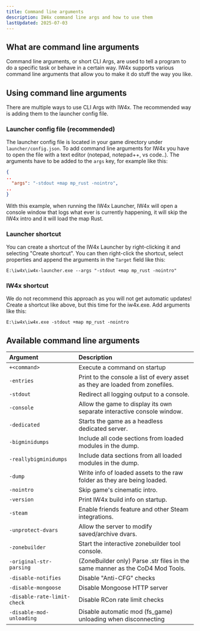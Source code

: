 ```yaml
---
title: Command line arguments
description: IW4x command line args and how to use them
lastUpdated: 2025-07-03
---
```


## What are command line arguments

Command line arguments, or short CLI Args, are used to tell a program to do a specific task or behave in a certain way. IW4x supports various command line arguments that allow you to make it do stuff the way you like.

## Using command line arguments

There are multiple ways to use CLI Args with IW4x. The recommended way is adding them to the launcher config file.

### Launcher config file (recommended)

The launcher config file is located in your game directory under `launcher/config.json`. To add command line arguments for IW4x you have to open the file with a text editor (notepad, notepad++, vs code..). The arguments have to be added to the `args` key, for example like this:

```json
{
..
  "args": "-stdout +map mp_rust -nointro",
..
}
```

With this example, when running the IW4x Launcher, IW4x will open a console window that logs what ever is currently happening, it will skip the IW4x intro and it will load the map Rust.

### Launcher shortcut

You can create a shortcut of the IW4x Launcher by right-clicking it and selecting "Create shortcut". You can then right-click the shortcut, select properties and append the arguments in the `Target` field like this:

```
E:\iw4x\iw4x-launcher.exe --args "-stdout +map mp_rust -nointro"
```

### IW4x shortcut

We do not recommend this approach as you will not get automatic updates!
Create a shortcut like above, but this time for the iw4x.exe. Add arguments like this:

```
E:\iw4x\iw4x.exe -stdout +map mp_rust -nointro
```

## Available command line arguments

| Argument                    | Description                                    |
|:----------------------------|:-----------------------------------------------|
| `+<command>`                | Execute a command on startup |
| `-entries`                  | Print to the console a list of every asset as they are loaded from zonefiles. |
| `-stdout`                   | Redirect all logging output to a console. |
| `-console`                  | Allow the game to display its own separate interactive console window. |
| `-dedicated`                | Starts the game as a headless dedicated server. |
| `-bigminidumps`             | Include all code sections from loaded modules in the dump. |
| `-reallybigminidumps`       | Include data sections from all loaded modules in the dump. |
| `-dump`                     | Write info of loaded assets to the raw folder as they are being loaded. |
| `-nointro`                  | Skip game's cinematic intro.                   |
| `-version`                  | Print IW4x build info on startup.              |
| `-steam`                    | Enable friends feature and other Steam integrations. |
| `-unprotect-dvars`          | Allow the server to modify saved/archive dvars. |
| `-zonebuilder`              | Start the interactive zonebuilder tool console. |
| `-original-str-parsing`     | (ZoneBuilder only) Parse .str files in the same manner as the CoD4 Mod Tools. |
| `-disable-notifies`         | Disable "Anti-CFG" checks |
| `-disable-mongoose`         | Disable Mongoose HTTP server |
| `-disable-rate-limit-check` | Disable RCon rate limit checks |
| `-disable-mod-unloading`    | Disable automatic mod (fs_game) unloading when disconnecting |